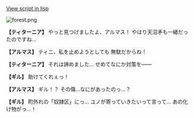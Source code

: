 [View script in lisp](../scripts/100204033.txt)

![forest.png](../images/backgrounds/forest.png)

**【ティターニア】**
やっと見つけましたよ、アルマス！
やはり天沼矛も一緒だったのですね…

**【アルマス】**
ティニ、私を止めようとしても
無駄だからね！

**【ティターニア】**
それは諦めました…
せめてなにか対策を――

**【ギル】**
助けてくれぇっ！

**【アルマス】**
ギル！？
その傷…なにがあったのっ…？

**【ギル】**
町外れの「奴隷区」にっ…
ユノが寄っていきたいって言って…
あの化け物がっ…！
